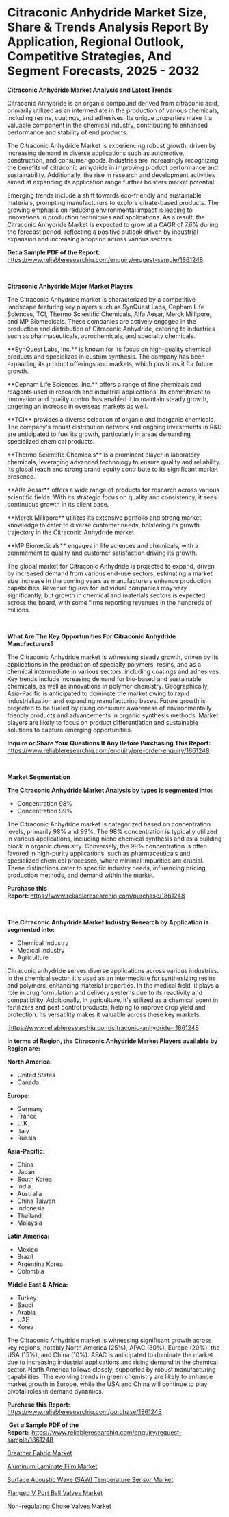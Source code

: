 <p><h1>Citraconic Anhydride Market Size, Share & Trends Analysis Report By Application, Regional Outlook, Competitive Strategies, And Segment Forecasts, 2025 - 2032</h1></p><p><strong>Citraconic Anhydride Market Analysis and Latest Trends</strong></p>
<p><p>Citraconic Anhydride is an organic compound derived from citraconic acid, primarily utilized as an intermediate in the production of various chemicals, including resins, coatings, and adhesives. Its unique properties make it a valuable component in the chemical industry, contributing to enhanced performance and stability of end products.</p><p>The Citraconic Anhydride Market is experiencing robust growth, driven by increasing demand in diverse applications such as automotive, construction, and consumer goods. Industries are increasingly recognizing the benefits of citraconic anhydride in improving product performance and sustainability. Additionally, the rise in research and development activities aimed at expanding its application range further bolsters market potential.</p><p>Emerging trends include a shift towards eco-friendly and sustainable materials, prompting manufacturers to explore citrate-based products. The growing emphasis on reducing environmental impact is leading to innovations in production techniques and applications. As a result, the Citraconic Anhydride Market is expected to grow at a CAGR of 7.6% during the forecast period, reflecting a positive outlook driven by industrial expansion and increasing adoption across various sectors.</p></p>
<p><strong>Get a Sample PDF of the Report:&nbsp;</strong> <a href="https://www.reliableresearchiq.com/enquiry/request-sample/1861248?utm_campaign=1159&utm_medium=2&utm_source=Github&utm_content=ia&utm_term=31012025&utm_id=citraconic-anhydride">https://www.reliableresearchiq.com/enquiry/request-sample/1861248</a></p>
<p>&nbsp;</p>
<p><strong>Citraconic Anhydride Major Market Players</strong></p>
<p><p>The Citraconic Anhydride market is characterized by a competitive landscape featuring key players such as SynQuest Labs, Cepham Life Sciences, TCI, Thermo Scientific Chemicals, Alfa Aesar, Merck Millipore, and MP Biomedicals. These companies are actively engaged in the production and distribution of Citraconic Anhydride, catering to industries such as pharmaceuticals, agrochemicals, and specialty chemicals.</p><p>**SynQuest Labs, Inc.** is known for its focus on high-quality chemical products and specializes in custom synthesis. The company has been expanding its product offerings and markets, which positions it for future growth.</p><p>**Cepham Life Sciences, Inc.** offers a range of fine chemicals and reagents used in research and industrial applications. Its commitment to innovation and quality control has enabled it to maintain steady growth, targeting an increase in overseas markets as well.</p><p>**TCI** provides a diverse selection of organic and inorganic chemicals. The company's robust distribution network and ongoing investments in R&D are anticipated to fuel its growth, particularly in areas demanding specialized chemical products.</p><p>**Thermo Scientific Chemicals** is a prominent player in laboratory chemicals, leveraging advanced technology to ensure quality and reliability. Its global reach and strong brand equity contribute to its significant market presence.</p><p>**Alfa Aesar** offers a wide range of products for research across various scientific fields. With its strategic focus on quality and consistency, it sees continuous growth in its client base.</p><p>**Merck Millipore** utilizes its extensive portfolio and strong market knowledge to cater to diverse customer needs, bolstering its growth trajectory in the Citraconic Anhydride market.</p><p>**MP Biomedicals** engages in life sciences and chemicals, with a commitment to quality and customer satisfaction driving its growth.</p><p>The global market for Citraconic Anhydride is projected to expand, driven by increased demand from various end-use sectors, estimating a market size increase in the coming years as manufacturers enhance production capabilities. Revenue figures for individual companies may vary significantly, but growth in chemical and materials sectors is expected across the board, with some firms reporting revenues in the hundreds of millions.</p></p>
<p>&nbsp;</p>
<p><strong>What Are The Key Opportunities For Citraconic Anhydride Manufacturers?</strong></p>
<p><p>The Citraconic Anhydride market is witnessing steady growth, driven by its applications in the production of specialty polymers, resins, and as a chemical intermediate in various sectors, including coatings and adhesives. Key trends include increasing demand for bio-based and sustainable chemicals, as well as innovations in polymer chemistry. Geographically, Asia-Pacific is anticipated to dominate the market owing to rapid industrialization and expanding manufacturing bases. Future growth is projected to be fueled by rising consumer awareness of environmentally friendly products and advancements in organic synthesis methods. Market players are likely to focus on product differentiation and sustainable solutions to capture emerging opportunities.</p></p>
<p><strong>Inquire or Share Your Questions If Any Before Purchasing This Report:</strong> <a href="https://www.reliableresearchiq.com/enquiry/pre-order-enquiry/1861248?utm_campaign=1159&utm_medium=2&utm_source=Github&utm_content=ia&utm_term=31012025&utm_id=citraconic-anhydride">https://www.reliableresearchiq.com/enquiry/pre-order-enquiry/1861248</a></p>
<p>&nbsp;</p>
<p><strong>Market Segmentation</strong></p>
<p><strong>The Citraconic Anhydride Market Analysis by types is segmented into:</strong></p>
<p><ul><li>Concentration 98%</li><li>Concentration 99%</li></ul></p>
<p><p>The Citraconic Anhydride market is categorized based on concentration levels, primarily 98% and 99%. The 98% concentration is typically utilized in various applications, including niche chemical synthesis and as a building block in organic chemistry. Conversely, the 99% concentration is often favored in high-purity applications, such as pharmaceuticals and specialized chemical processes, where minimal impurities are crucial. These distinctions cater to specific industry needs, influencing pricing, production methods, and demand within the market.</p></p>
<p><strong>Purchase this Report:&nbsp;</strong><a href="https://www.reliableresearchiq.com/purchase/1861248?utm_campaign=1159&utm_medium=2&utm_source=Github&utm_content=ia&utm_term=31012025&utm_id=citraconic-anhydride">https://www.reliableresearchiq.com/purchase/1861248</a></p>
<p>&nbsp;</p>
<p><strong>The Citraconic Anhydride Market Industry Research by Application is segmented into:</strong></p>
<p><ul><li>Chemical Industry</li><li>Medical Industry</li><li>Agriculture</li></ul></p>
<p><p>Citraconic anhydride serves diverse applications across various industries. In the chemical sector, it's used as an intermediate for synthesizing resins and polymers, enhancing material properties. In the medical field, it plays a role in drug formulation and delivery systems due to its reactivity and compatibility. Additionally, in agriculture, it's utilized as a chemical agent in fertilizers and pest control products, helping to improve crop yield and protection. Its versatility makes it valuable across these key markets.</p></p>
<p><a href="https://www.reliableresearchiq.com/citraconic-anhydride-r1861248?utm_campaign=1159&utm_medium=2&utm_source=Github&utm_content=ia&utm_term=31012025&utm_id=citraconic-anhydride">&nbsp;https://www.reliableresearchiq.com/citraconic-anhydride-r1861248</a></p>
<p><strong>In terms of Region, the Citraconic Anhydride Market Players available by Region are:</strong></p>
<p>
    <p> <strong> North America: </strong>
        <ul>
            <li>United States</li>
            <li>Canada</li>
        </ul>
        </p> 
    <p> <strong> Europe: </strong>
        <ul>
            <li>Germany</li>
            <li>France</li>
            <li>U.K.</li>
            <li>Italy</li>
            <li>Russia</li>
        </ul>
        </p> 
    <p> <strong> Asia-Pacific: </strong>
        <ul>
            <li>China</li>
            <li>Japan</li>
            <li>South Korea</li>
            <li>India</li>
            <li>Australia</li>
            <li>China Taiwan</li>
            <li>Indonesia</li>
            <li>Thailand</li>
            <li>Malaysia</li>
        </ul>
        </p> 
    <p> <strong> Latin America: </strong>
        <ul>
            <li>Mexico</li>
            <li>Brazil</li>
            <li>Argentina Korea</li>
            <li>Colombia</li>
        </ul>
        </p> 
    <p> <strong> Middle East & Africa: </strong>
        <ul>
            <li>Turkey</li>
            <li>Saudi</li>
            <li>Arabia</li>
            <li>UAE</li>
            <li>Korea</li>
        </ul>
    </p>
    </p>
<p><p>The Citraconic Anhydride market is witnessing significant growth across key regions, notably North America (25%), APAC (30%), Europe (20%), the USA (15%), and China (10%). APAC is anticipated to dominate the market due to increasing industrial applications and rising demand in the chemical sector. North America follows closely, supported by robust manufacturing capabilities. The evolving trends in green chemistry are likely to enhance market growth in Europe, while the USA and China will continue to play pivotal roles in demand dynamics.</p></p>
<p><strong>Purchase this Report: </strong><a href="https://www.reliableresearchiq.com/purchase/1861248?utm_campaign=1159&utm_medium=2&utm_source=Github&utm_content=ia&utm_term=31012025&utm_id=citraconic-anhydride">https://www.reliableresearchiq.com/purchase/1861248</a></p>
<p>&nbsp;<strong>Get a Sample PDF of the Report:&nbsp;&nbsp;</strong><a href="https://www.reliableresearchiq.com/enquiry/request-sample/1861248?utm_campaign=1159&utm_medium=2&utm_source=Github&utm_content=ia&utm_term=31012025&utm_id=citraconic-anhydride">https://www.reliableresearchiq.com/enquiry/request-sample/1861248</a></p>
<p><strong></strong></p>
<p><p><a href="https://github.com/sadithsondah72/Market-Research-Report-List-1/blob/main/breather-fabric-market.md?utm_campaign=1159&utm_medium=2&utm_source=Github&utm_content=ia&utm_term=31012025&utm_id=citraconic-anhydride">Breather Fabric Market</a></p><p><a href="https://github.com/nemcemakoi/Market-Research-Report-List-1/blob/main/aluminum-laminate-film-market.md?utm_campaign=1159&utm_medium=2&utm_source=Github&utm_content=ia&utm_term=31012025&utm_id=citraconic-anhydride">Aluminum Laminate Film Market</a></p><p><a href="https://www.linkedin.com/pulse/expanding-surface-acoustic-wave-saw-temperature-sensor-k5rdc?utm_campaign=1159&utm_medium=2&utm_source=Github&utm_content=ia&utm_term=31012025&utm_id=citraconic-anhydride">Surface Acoustic Wave (SAW) Temperature Sensor Market</a></p><p><a href="https://www.linkedin.com/pulse/flanged-v-port-ball-valves-market-outlook-report-insights-growth-yfayc?utm_campaign=1159&utm_medium=2&utm_source=Github&utm_content=ia&utm_term=31012025&utm_id=citraconic-anhydride">Flanged V Port Ball Valves Market</a></p><p><a href="https://www.linkedin.com/pulse/key-drivers-non-regulating-choke-valves-markets-projected-gdgqe?utm_campaign=1159&utm_medium=2&utm_source=Github&utm_content=ia&utm_term=31012025&utm_id=citraconic-anhydride">Non-regulating Choke Valves Market</a></p></p>
